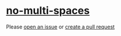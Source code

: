 [no-multi-spaces](https://eslint.org/docs/rules/no-multi-spaces)
================================================================
Please [open an issue](https://github.com/professional-js/eslint-config/issues/new)
or [create a pull request](https://github.com/professional-js/eslint-config/edit/main/src/rules-configurations/eslint/no-multi-spaces.md)
